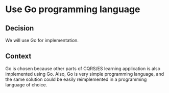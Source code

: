# Use Go programming language

## Decision

We will use Go for implementation.

## Context

Go is chosen because other parts of CQRS/ES learning application is also implemented using Go.
Also, Go is very simple programming language, and the same solution could be easily reimplemented 
in a programming language of choice.
